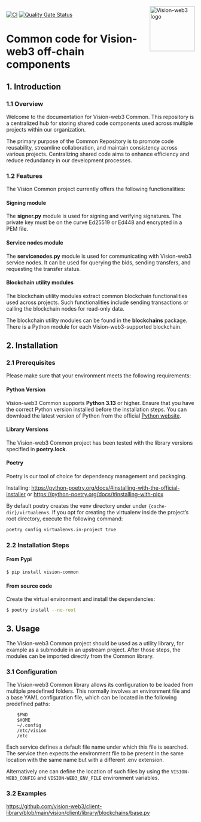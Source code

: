 <img src="https://raw.githubusercontent.com/vision-web3/common/img/vision-logo.png" alt="Vision-web3 logo" align="right" width="120" />

[![CI](https://github.com/vision-web3/common/actions/workflows/ci.yaml/badge.svg?branch=main)](https://github.com/vision-web3/common/actions/workflows/ci.yaml) 
[![Quality Gate Status](https://sonarcloud.io/api/project_badges/measure?project=vision-web3_common&metric=alert_status)](https://sonarcloud.io/summary/new_code?id=vision-web3_common)

# Common code for Vision-web3 off-chain components

## 1. Introduction

### 1.1 Overview

Welcome to the documentation for Vision-web3 Common. This repository is a centralized hub for storing shared code components used across multiple projects within our organization.

The primary purpose of the Common Repository is to promote code reusability, streamline collaboration, and maintain consistency across various projects. Centralizing shared code aims to enhance efficiency and reduce redundancy in our development processes.

### 1.2 Features

The Vision Common project currently offers the following functionalities:

#### Signing module
The **signer.py** module is used for signing and verifying signatures. The private key must be on the curve Ed25519 or Ed448 and encrypted in a PEM file.

#### Service nodes module
The **servicenodes.py** module is used for communicating with Vision-web3 service nodes. It can be used for querying the bids, sending transfers, and requesting the transfer status.

#### Blockchain utility modules
The blockchain utility modules extract common blockchain functionalities used across projects. Such functionalities include sending transactions or calling the blockchain nodes for read-only data.

The blockchain utility modules can be found in the **blockchains** package. There is a Python module for each Vision-web3-supported blockchain.

## 2. Installation

### 2.1  Prerequisites

Please make sure that your environment meets the following requirements:

#### Python Version

Vision-web3 Common supports **Python 3.13** or higher. Ensure that you have the correct Python version installed before the installation steps. You can download the latest version of Python from the official [Python website](https://www.python.org/downloads/).

#### Library Versions

The Vision-web3 Common project has been tested with the library versions specified in **poetry.lock**.

#### Poetry

Poetry is our tool of choice for dependency management and packaging.

Installing: 
https://python-poetry.org/docs/#installing-with-the-official-installer
or
https://python-poetry.org/docs/#installing-with-pipx

By default poetry creates the venv directory under under ```{cache-dir}/virtualenvs```. If you opt for creating the virtualenv inside the project’s root directory, execute the following command:
```bash
poetry config virtualenvs.in-project true
```

### 2.2  Installation Steps

#### From Pypi

```bash
$ pip install vision-common
```

#### From source code

Create the virtual environment and install the dependencies:

```bash
$ poetry install --no-root
```

## 3. Usage

The Vision-web3 Common project should be used as a utility library, for example as a submodule in an upstream project. After those steps, the modules can be imported directly from the Common library.

### 3.1 Configuration

The Vision-web3 Common library allows its configuration to be loaded from multiple predefined folders. This normally involves an environment file and a base YAML configuration file, which can be located in the following predefined paths:

```
    $PWD
    $HOME
    ~/.config
    /etc/vision
    /etc
```

Each service defines a default file name under which this file is searched. The service then expects the environment file to be present in the same location with the same name but with a different .env extension.

Alternatively one can define the location of such files by using the `VISION-WEB3_CONFIG` and `VISION-WEB3_ENV_FILE` environment variables.

### 3.2 Examples

https://github.com/vision-web3/client-library/blob/main/vision/client/library/blockchains/base.py
